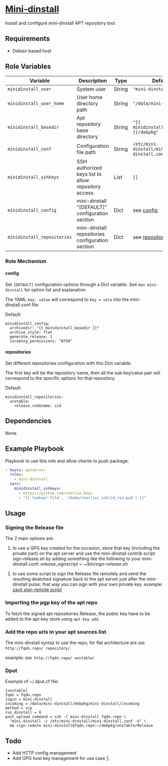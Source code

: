 # [Mini-dinstall](https://manpages.debian.org/stretch/mini-dinstall/mini-dinstall.1.en.html)

Install and configure mini-dinstall APT repository tool.

## Requirements

+ Debian based host

## Role Variables

Variable                    | Description                                         | Type   | Default
--------                    | -----------                                         | ----   | -------
`minidinstall_user`         | System user                                         | String | `"mini-dinstall"`
`minidinstall_user_home`    | User home directory path                            | String | `"/data/mini-dinstall"`
`minidinstall_basedir`      | Apt repository base directory                       | String | `"{{ minidinstall_user_home }}/debpkg"`
`minidinstall_conf`         | Configuration file path                             | String | `/etc/mini-dinstall/mini-dinstall.conf`
`minidinstall_sshkeys`      | SSH authorized keys list to allow repository access | List   | `[]`
`minidinstall_config`       | mini-dinstall "[DEFAULT]" configuration section     | Dict   | see [config](#config)
`minidinstall_repositories` | mini-dinstall repositories configuration section    | Dict   | see [repositories](#repositories)

### Role Mechanism

#### config

Set `[DEFAULT]` configuration options through a Dict variable.
See `man mini-dinstall` for option list and explanation.

The YAML `key: value` will correspond to `key = vale` into the
mini-dinstall.conf file.

Default:
```
minidinstall_config:
  archivedir: "{{ minidinstall_basedir }}"
  archive_style: flat
  generate_release: 1
  incoming_permissions: "0750"
```

#### repositories

Set different repositories configuration with this Dict variable.

The first key will be the repository name, then all the sub key/value pair will
correspond to the specific options for that repository.

Default:
```
minidinstall_repositories:
  unstable:
    release_codename: sid
```

## Dependencies

None.

## Example Playbook

Playbook to use this role and allow charlie to push package:

```yaml
- hosts: aptserver
  roles:
    - mini-dinstall
  vars:
    minidinstall_sshkeys:
      - https://github.com/charlie.keys
      - "{{ lookup('file', '/home/charlie/.ssh/id_rsa.pub') }}"
```

## Usage

### Signing the Release file

The 2 main options are:

1. to use a  GPG key created for the occasion, store that key (including the
 private part) on the apt server and use the mini-dinstall contrib script
 sign-release.sh by adding something like the following to your
 mini-dinstall.conf:
 _release_signscript = ~/bin/sign-release.sh_

2. to use some script to sign the Release file remotely and send the resulting
 deatched signature back to the apt server just after the mini-dinstall pulse;
 that way you can sign with your own private key.
 example: [zack sign-remote script](https://upsilon.cc/~zack/blog/posts/2009/04/howto:_uploading_to_people.d.o_using_dput/sign-remote)

### Importing the pgp key of the apt repo

To fetch the signed apt repositories Release, the public key have to be added
to the apt-key store using `apt-key add`.

### Add the repo urls in your apt sources.list

The mini-dinstall syntax to use the repo, for flat architecture are
`deb http://fqdn.repo/ repository/`.

example: `deb http://fqdn.repo/ unstable/`

### Dput

Example of ~/.dput.cf file:

```
[unstable]
fqdn = fqdn.repo
login = mini-dinstall
incoming = /data/mini-dinstall/debpkg/mini-dinstall/incoming
method = scp
run_dinstall = 0
post_upload_command = ssh -l mini-dinstall fqdn.repo \
  "mini-dinstall -c /etc/mini-dinstall/mini-dinstall.conf -b" \
  && sign-remote mini-dinstall@fqdn.repo:~/debpkg/unstable/Release
```

## Todo

+ Add HTTP config management
+ Add GPG host key management for use case [1](#signing-the-release-file).
